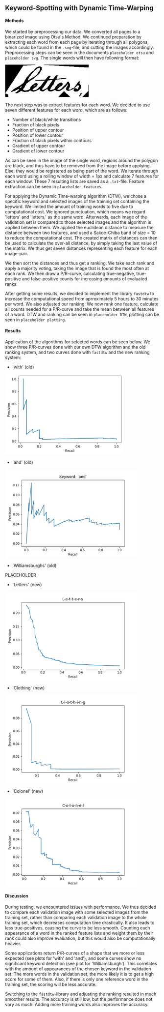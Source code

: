 ## Keyword-Spotting with Dynamic Time-Warping

#### Methods
We started by preprocessing our data. We converted all pages to a binarized image using Otsu's Method. 
We continued preparation by extracting each word from each page by iterating through all polygons, which could be found in the `.svg`-file, 
and cutting the images accordingly. Preprocessing steps can be seen in the documents `placeholder otsu` and `placeholder svg`. 
The single words will then have following format: 

![](../304_word2.png)

The next step was to extract features for each word. We decided to use seven different features for each word, which are as follows:
* Number of black/white transitions
* Fraction of black pixels
* Position of upper contour
* Position of lower contour
* Fraction of black pixels within contours
* Gradient of upper contour
* Gradient of lower contour

As can be seen in the image of the single word, regions around the polygon are black, and thus have to be removed from the image 
before applying. Else, they would be registered as being part of the word.
We iterate through each word using a rolling window of width = 1px and calculate 7 features for each window.
These 7 resulting lists are saved as a `.txt`-file. Feature extraction can be seen in `placeholder features`.

For applying the Dynamic Time-warping algorithm (DTW), we chose a specific keyword and selected images of the
training set containing the keyword. We limited the amount of training words to five due to computational cost.
We ignored punctuation, which means we regard 'letters' and 'letters,' as the same word.
Afterwards, each image of the validation set is compared to those selected images and the algorithm is applied between them. 
We applied the euclidean distance to measure the distance between two features, and used a Sakoe-Chiba band of size = 10 to reduce
the computational cost. The created matrix of distances can then be used to calculate the over-all distance, by simply taking the last
value of the matrix. We thus get seven distances representing each feature for each image-pair.

We then sort the distances and thus get a ranking. We take each rank and apply a majority voting, taking the image that is found the most often at each rank. We then draw a P/R-curve, calculating true-negative, true-positive and false-positive counts for
increasing amounts of evaluated ranks. 

After getting some results, we decided to implement the library `fastdtw` to increase the computational speed from aprroximately
5 hours to 30 minutes per word. We also adjusted our ranking. We now rank one feature, calculate all counts needed for a P/R-curve 
and take the mean between all features of a word.
DTW and ranking can be seen in `placeholder DTW`, plotting can be seen in `placeholder plotting`.

#### Results
Application of the algorithms for selected words can be seen below. We show three P/R-curves done with our own DTW algorithm and the
old ranking system, and two curves done with `fastdtw` and the new ranking system:
* 'with' (old)

![](pictures/with_pr_curve.jpeg)

* 'and' (old)

![](pictures/and_pr_curve.jpeg)

* 'Williamsburghs' (old)

PLACEHOLDER

* 'Letters' (new)

![](pictures/L-e-t-t-e-r-s.png)

* 'Clothing' (new)

![](pictures/C-l-o-t-h-i-n-g.png)

* 'Colonel' (new)

![](pictures/C-o-l-o-n-e-l.png)



#### Discussion
During testing, we encountered issues with performance. We thus decided to compare each validation image with some selected images from
the training set, rather than comparing each validation image to the whole training set, which decreases computation time drastically.
It also leads to less true-positives, causing the curve to be less smooth. Counting each appearance of a word in the ranked feature lists
and weight them by their rank could also improve evaluation, but this would also be computationally heavier.

Some applications return P/R-curves of a shape that we more or less expected (see plots for 'with' and 'and'), and some curves show no 
significant keyword detection (see plot for 'Williamsburgh'). This correlates with the amount of appearances of the chosen keyword in 
the validation set. The more words in the validation set, the more likely it is to get a high score for some of them. Also, if there
is only one reference word in the training set, the scoring will be less accurate.

Switching to the `fastdtw`-library and adjusting the ranking resulted in much smoother results. The accuracy is still low, but the performance does not vary as much. Adding more training words also improves the accuracy.




